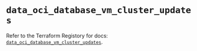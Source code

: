 # `data_oci_database_vm_cluster_updates`

Refer to the Terraform Registory for docs: [`data_oci_database_vm_cluster_updates`](https://registry.terraform.io/providers/oracle/oci/6.18.0/docs/data-sources/database_vm_cluster_updates).
